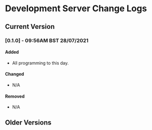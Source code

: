 # Development Server Change Logs

## Current Version

### **[0.1.0]** - 09:56AM BST 28/07/2021

#### Added
- All programming to this day.

#### Changed
- N/A

#### Removed
- N/A

## Older Versions

